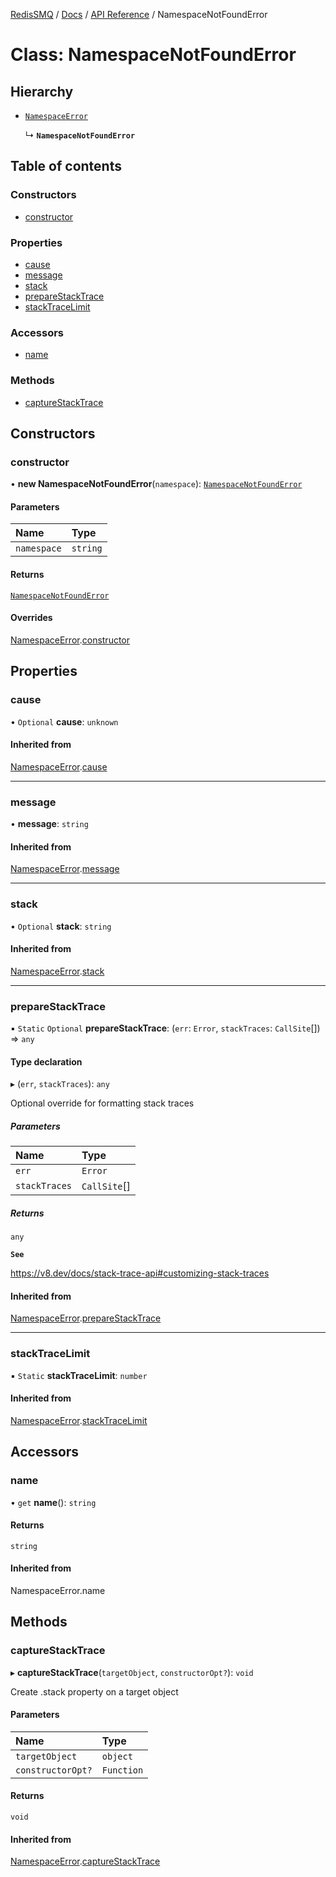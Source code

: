 [RedisSMQ](../../../README.md) / [Docs](../../README.md) / [API Reference](../README.md) / NamespaceNotFoundError

# Class: NamespaceNotFoundError

## Hierarchy

- [`NamespaceError`](NamespaceError.md)

  ↳ **`NamespaceNotFoundError`**

## Table of contents

### Constructors

- [constructor](NamespaceNotFoundError.md#constructor)

### Properties

- [cause](NamespaceNotFoundError.md#cause)
- [message](NamespaceNotFoundError.md#message)
- [stack](NamespaceNotFoundError.md#stack)
- [prepareStackTrace](NamespaceNotFoundError.md#preparestacktrace)
- [stackTraceLimit](NamespaceNotFoundError.md#stacktracelimit)

### Accessors

- [name](NamespaceNotFoundError.md#name)

### Methods

- [captureStackTrace](NamespaceNotFoundError.md#capturestacktrace)

## Constructors

### constructor

• **new NamespaceNotFoundError**(`namespace`): [`NamespaceNotFoundError`](NamespaceNotFoundError.md)

#### Parameters

| Name | Type |
| :------ | :------ |
| `namespace` | `string` |

#### Returns

[`NamespaceNotFoundError`](NamespaceNotFoundError.md)

#### Overrides

[NamespaceError](NamespaceError.md).[constructor](NamespaceError.md#constructor)

## Properties

### cause

• `Optional` **cause**: `unknown`

#### Inherited from

[NamespaceError](NamespaceError.md).[cause](NamespaceError.md#cause)

___

### message

• **message**: `string`

#### Inherited from

[NamespaceError](NamespaceError.md).[message](NamespaceError.md#message)

___

### stack

• `Optional` **stack**: `string`

#### Inherited from

[NamespaceError](NamespaceError.md).[stack](NamespaceError.md#stack)

___

### prepareStackTrace

▪ `Static` `Optional` **prepareStackTrace**: (`err`: `Error`, `stackTraces`: `CallSite`[]) => `any`

#### Type declaration

▸ (`err`, `stackTraces`): `any`

Optional override for formatting stack traces

##### Parameters

| Name | Type |
| :------ | :------ |
| `err` | `Error` |
| `stackTraces` | `CallSite`[] |

##### Returns

`any`

**`See`**

https://v8.dev/docs/stack-trace-api#customizing-stack-traces

#### Inherited from

[NamespaceError](NamespaceError.md).[prepareStackTrace](NamespaceError.md#preparestacktrace)

___

### stackTraceLimit

▪ `Static` **stackTraceLimit**: `number`

#### Inherited from

[NamespaceError](NamespaceError.md).[stackTraceLimit](NamespaceError.md#stacktracelimit)

## Accessors

### name

• `get` **name**(): `string`

#### Returns

`string`

#### Inherited from

NamespaceError.name

## Methods

### captureStackTrace

▸ **captureStackTrace**(`targetObject`, `constructorOpt?`): `void`

Create .stack property on a target object

#### Parameters

| Name | Type |
| :------ | :------ |
| `targetObject` | `object` |
| `constructorOpt?` | `Function` |

#### Returns

`void`

#### Inherited from

[NamespaceError](NamespaceError.md).[captureStackTrace](NamespaceError.md#capturestacktrace)
